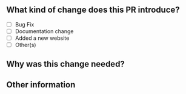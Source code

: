 <!--
Thank you for sending the PR! 
Please fill the applicable details below
Happy contributing!
-->

## What kind of change does this PR introduce? 
<!-- Mark All The Applicable Boxes and add some information -->

- [ ] Bug Fix
- [ ] Documentation change
- [ ] Added a new website
- [ ] Other(s)

## Why was this change needed?

<!-- Explain here the changes your PR introduces and text to help us understand the context of this change. --> 

<!-- If your PR fixes an open issue, use `Fixes #999` to link your PR with the issue. #999 stands for the issue number you are fixing, Example: Fixes #1 -->


## Other information

<!-- Add notes or any other information here so that we can review the PR faster -->